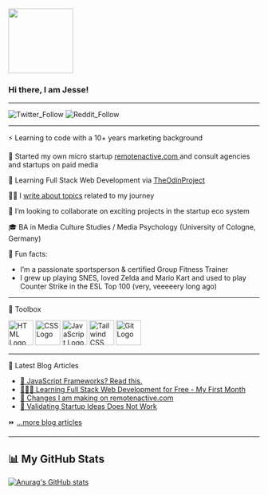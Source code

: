 ###  <img src="https://i.ibb.co/f8fvRNb/fox-wave.gif" width="130px">
### Hi there, I am Jesse!

---

![Twitter_Follow](https://img.shields.io/twitter/follow/futurefounder21?style=social)
![Reddit_Follow](https://img.shields.io/reddit/user-karma/combined/Future_Founder?style=social)

---

⚡ Learning to code with a 10+ years marketing background

🔭 Started my own micro startup <a href ="https:www.remotenactive.com" target="_top"> remotenactive.com </a> and consult agencies and startups on paid media

🌱 Learning Full Stack Web Development via <a href ="https:www.theodinproject.com" target="_top">TheOdinProject</a>

✍🏾 I <a href ="https://www.jessekhala.com" target="_top">write about topics</a>  related to my journey  

👯 I’m looking to collaborate on exciting projects in the startup eco system

🎓 BA in Media Culture Studies / Media Psychology (University of Cologne, Germany)

🤡 Fun facts:

- I’m a passionate sportsperson & certified Group Fitness Trainer
- I grew up playing SNES, loved Zelda and Mario Kart and used to play Counter Strike in the ESL Top 100 (very, veeeeery long ago)

---

🧰 Toolbox

<img src="https://cdn.worldvectorlogo.com/logos/html-1.svg" alt="HTML Logo" width="50" height="50"/> <img src="https://cdn.worldvectorlogo.com/logos/css-3.svg" alt="CSS Logo" width="50" height="50"/> <img src="https://cdn.worldvectorlogo.com/logos/javascript-1.svg" alt="JavaScript Logo" width="50" height="50"/> <img src="https://cdn.worldvectorlogo.com/logos/tailwind-css-2.svg" alt="Tailwind CSS Logo" width="50" height="50"/> <img src="https://cdn.worldvectorlogo.com/logos/git-icon.svg" alt="Git Logo" width="50" height="50"/>
<br>

---

📕 Latest Blog Articles

- <a href ="https://jessekhala.com/posts/what-are-javascript-frameworks/" target="_top"> 🎨 JavaScript Frameworks? Read this. </a>
- <a href ="https://jessekhala.com/posts/full-stack-web-development-course-free/" target="_top"> 👨🏾‍💻 Learning Full Stack Web Development for Free - My First Month </a>
- <a href ="https://jessekhala.com/posts/changes-to-remotenactive/" target="_top"> 🔁 Changes I am making on remotenactive.com </a>
- <a href ="https://jessekhala.com/posts/validate-ideas/" target="_top"> 🚫 Validating Startup Ideas Does Not Work  </a>

⏩ <a href ="https://jessekhala.com/" target="_top"> ...more blog articles </a>

---

## 📊 My GitHub Stats

[![Anurag's GitHub stats](https://github-readme-stats.vercel.app/api?username=futurefounder&hide=stars,prs,issues&theme=calm)](https://github.com/anuraghazra/github-readme-stats)

